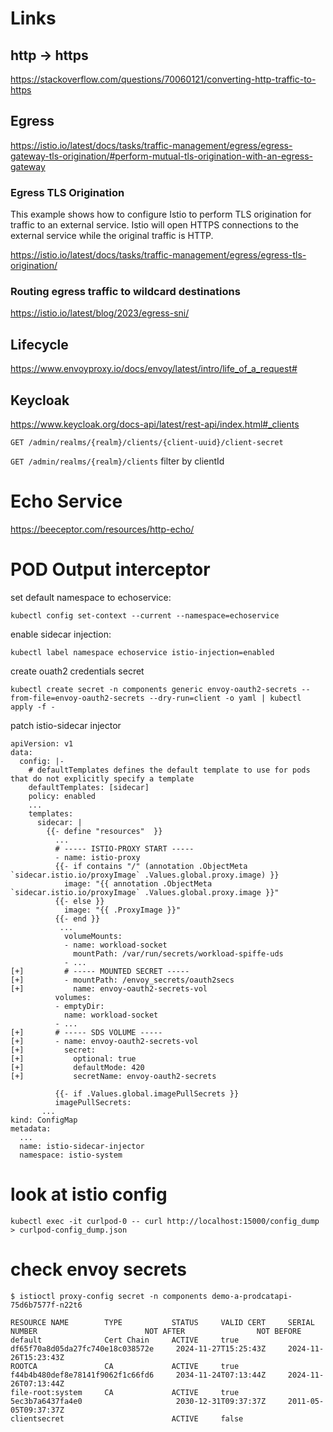 # Links

## http -> https

https://stackoverflow.com/questions/70060121/converting-http-traffic-to-https

## Egress

https://istio.io/latest/docs/tasks/traffic-management/egress/egress-gateway-tls-origination/#perform-mutual-tls-origination-with-an-egress-gateway

### Egress TLS Origination

This example shows how to configure Istio to perform 
TLS origination for traffic to an external service. 
Istio will open HTTPS connections to the external 
service while the original traffic is HTTP.

https://istio.io/latest/docs/tasks/traffic-management/egress/egress-tls-origination/

### Routing egress traffic to wildcard destinations

https://istio.io/latest/blog/2023/egress-sni/


## Lifecycle

https://www.envoyproxy.io/docs/envoy/latest/intro/life_of_a_request#

## Keycloak

https://www.keycloak.org/docs-api/latest/rest-api/index.html#_clients

`GET /admin/realms/{realm}/clients/{client-uuid}/client-secret`

`GET /admin/realms/{realm}/clients` filter by clientId

# Echo Service

https://beeceptor.com/resources/http-echo/


# POD Output interceptor


set default namespace to echoservice:


```
kubectl config set-context --current --namespace=echoservice
```

enable sidecar injection:

```
kubectl label namespace echoservice istio-injection=enabled
```

create ouath2 credentials secret

```
kubectl create secret -n components generic envoy-oauth2-secrets --from-file=envoy-oauth2-secrets --dry-run=client -o yaml | kubectl apply -f -
```

patch istio-sidecar injector

```
apiVersion: v1
data:
  config: |-
    # defaultTemplates defines the default template to use for pods that do not explicitly specify a template
    defaultTemplates: [sidecar]
    policy: enabled
    ...
    templates:
      sidecar: |
        {{- define "resources"  }}
          ...
          # ----- ISTIO-PROXY START -----
          - name: istio-proxy
          {{- if contains "/" (annotation .ObjectMeta `sidecar.istio.io/proxyImage` .Values.global.proxy.image) }}
            image: "{{ annotation .ObjectMeta `sidecar.istio.io/proxyImage` .Values.global.proxy.image }}"
          {{- else }}
            image: "{{ .ProxyImage }}"
          {{- end }}
           ...
            volumeMounts:
            - name: workload-socket
              mountPath: /var/run/secrets/workload-spiffe-uds
            - ...
[+]         # ----- MOUNTED SECRET -----
[+]         - mountPath: /envoy_secrets/oauth2secs
[+]           name: envoy-oauth2-secrets-vol
          volumes:
          - emptyDir:
            name: workload-socket
          - ...
[+]       # ----- SDS VOLUME ----- 
[+]       - name: envoy-oauth2-secrets-vol
[+]         secret:
[+]           optional: true
[+]           defaultMode: 420
[+]           secretName: envoy-oauth2-secrets
            
          {{- if .Values.global.imagePullSecrets }}
          imagePullSecrets:
       ...
kind: ConfigMap
metadata:
  ...
  name: istio-sidecar-injector
  namespace: istio-system
```





# look at istio config

```
kubectl exec -it curlpod-0 -- curl http://localhost:15000/config_dump > curlpod-config_dump.json
```

# check envoy secrets

```
$ istioctl proxy-config secret -n components demo-a-prodcatapi-75d6b7577f-n22t6

RESOURCE NAME        TYPE           STATUS     VALID CERT     SERIAL NUMBER                        NOT AFTER                NOT BEFORE
default              Cert Chain     ACTIVE     true           df65f70a8d05da27fc740e18c038572e     2024-11-27T15:25:43Z     2024-11-26T15:23:43Z
ROOTCA               CA             ACTIVE     true           f44b4b480def8e78141f9062f1c66fd6     2034-11-24T07:13:44Z     2024-11-26T07:13:44Z
file-root:system     CA             ACTIVE     true           5ec3b7a6437fa4e0                     2030-12-31T09:37:37Z     2011-05-05T09:37:37Z
clientsecret                        ACTIVE     false
```
